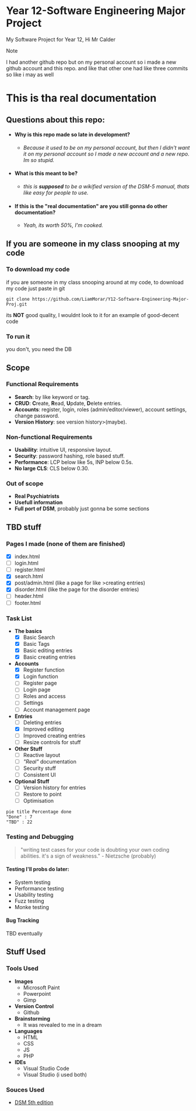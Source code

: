 # Year 12-Software Engineering Major Project
My Software Project for Year 12, Hi Mr Calder

>[!NOTE]
>I had another github repo but on my personal account so i made a new github account and this repo.
> and like that other one had like three commits so like i may as well

# This is tha real documentation

 ## Questions about this repo:
 -  #### Why is this repo made so late in development?
     - *Because it used to be on my personal account, but then I didn't want it on my personal account so I made a new account and a new repo. Im so stupid.*
 - #### What is this meant to be?
   - *this is **supposed** to be a wikified version of the DSM-5 manual, thats like easy for people to use.*
 - #### If this is the "real documentation" are you still gonna do other documentation?
    - *Yeah, its worth 50%, I'm cooked.*

## If you are someone in my class snooping at my code
### To download my code
if you are someone in my class snooping around at my code, to download my code just paste in git

`git clone https://github.com/LiamMorar/Y12-Software-Engineering-Major-Proj.git`

its **NOT** good quality, I wouldnt look to it for an example of good-decent code
### To run it
you don't, you need the DB


## Scope
### Functional Requirements
- **Search**: by like keyword or tag.
- **CRUD**: **C**reate, **R**ead, **U**pdate, **D**elete entries.
- **Accounts**: register, login, roles (admin/editor/viewer), account settings, change password.
- **Version History**: see version history>(maybe).

### Non-functional Requirements
- **Usability**: intuitive UI, responsive layout.
- **Security**: password hashing, role based stuff. 
- **Performance**: LCP below like 5s, INP below 0.5s.
- **No large CLS**: CLS below 0.30.

### Out of scope
- **Real Psychiatrists**
- **Usefull information**
- **Full port of DSM**, probably just gonna be some sections

## TBD stuff

### Pages I made (none of them are finished)
- [x] index.html
- [ ] login.html
- [ ] register.html
- [x] search.html
- [x] post/admin.html (like a page for like >creating entries)
- [x] disorder.html (like the page for the disorder entries)
- [ ] header.html
- [ ] footer.html
 
### Task List
- **The basics**
    - [x] Basic Search
    - [x] Basic Tags
    - [x] Basic editing entries
    - [x] Basic creating entries
- **Accounts**
    - [x] Register function
    - [x] Login function
    - [ ] Register page
    - [ ] Login page
    - [ ] Roles and access 
    - [ ] Settings
    - [ ] Account management page
- **Entries**
    - [ ] Deleting entries
    - [x] Improved editing
    - [ ] Improved creating entries
    - [ ] Resize controls for stuff 
- **Other Stuff**
    - [ ] Reactive layout
    - [ ] *"Real"* documentation
    - [ ] Security stuff
    - [ ] Consistent UI
- **Optional Stuff**
    - [ ] Version history for entries
    - [ ] Restore to point
    - [ ] Optimisation

```mermaid
pie title Percentage done
"Done" : 7
"TBD" : 22
```

### Testing and Debugging
> "writing test cases for your code is doubting your own coding abilities. it's a sign of weakness." - Nietzsche (probably)

#### Testing I'll probs do later:
- System testing
- Performance testing
- Usability testing
- Fuzz testing
- Monke testing

#### Bug Tracking
TBD eventually

## Stuff Used
### Tools Used
- **Images**
    - Microsoft Paint
    - Powerpoint
    - Gimp
- **Version Control**
    - Github
- **Brainstorming**
    - It was revealed to me in a dream
- **Languages**
    - HTML
    - CSS
    - JS
    - PHP
- **IDEs**
    - Visual Studio Code
    - Visual Studio (i used both)


### Souces Used
- [DSM 5th edition](https://www.psychiatry.org/psychiatrists/practice/dsm)